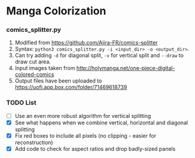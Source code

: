 # Manga Colorization
### comics_splitter.py
1. Modified from https://github.com/Ajira-FR/comics-splitter
2. Syntax: `python3 comics_splitter.py -i <input_dir> -o <output_dir>`.
3. Can try adding `-d` for diagonal split, `-v` for vertical split and `--draw` to draw cut area. 
4. Input images taken from http://holymanga.net/one-piece-digital-colored-comics
5. Output files have been uploaded to https://uofi.app.box.com/folder/71469618739

### TODO List
- [ ] Use an even more robust algorithm for vertical splitting
- [x] See what happens when we combine vertical, horizontal and diagonal splitting
- [x] Fix red boxes to include all pixels (no clipping - easier for reconstruction) 
- [x] Add code to check for aspect ratios and drop badly-sized panels
